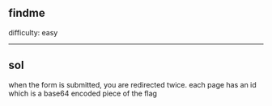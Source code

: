 ## findme

difficulty: easy

---

## sol

when the form is submitted, you are redirected twice. 
each page has an id which is a base64 encoded piece of the flag
